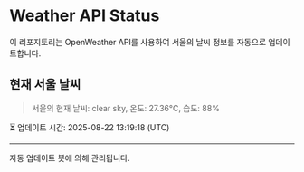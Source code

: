 
# Weather API Status

이 리포지토리는 OpenWeather API를 사용하여 서울의 날씨 정보를 자동으로 업데이트합니다.

## 현재 서울 날씨
> 서울의 현재 날씨: clear sky, 온도: 27.36°C, 습도: 88%

⏳ 업데이트 시간: 2025-08-22 13:19:18 (UTC)

---
자동 업데이트 봇에 의해 관리됩니다.
